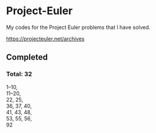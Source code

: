 # Project-Euler

My codes for the Project Euler problems that I have solved.

https://projecteuler.net/archives


## Completed
### Total: 32
1–10,  
11–20,  
22, 25,  
36, 37, 40,  
41, 43, 48,  
53, 55, 56,  
92
